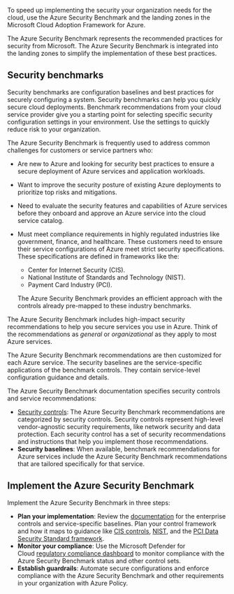 
To speed up implementing the security your organization needs for the cloud, use the Azure Security Benchmark and the landing zones in the Microsoft Cloud Adoption Framework for Azure.

The Azure Security Benchmark represents the recommended practices for security from Microsoft. The Azure Security Benchmark is integrated into the landing zones to simplify the implementation of these best practices.

## Security benchmarks

Security benchmarks are configuration baselines and best practices for securely configuring a system. Security benchmarks can help you quickly secure cloud deployments. Benchmark recommendations from your cloud service provider give you a starting point for selecting specific security configuration settings in your environment. Use the settings to quickly reduce risk to your organization.

The Azure Security Benchmark is frequently used to address common challenges for customers or service partners who:

- Are new to Azure and looking for security best practices to ensure a secure deployment of Azure services and application workloads.
    
- Want to improve the security posture of existing Azure deployments to prioritize top risks and mitigations.
    
- Need to evaluate the security features and capabilities of Azure services before they onboard and approve an Azure service into the cloud service catalog.
    
- Must meet compliance requirements in highly regulated industries like government, finance, and healthcare. These customers need to ensure their service configurations of Azure meet strict security specifications. These specifications are defined in frameworks like the:
    
    - Center for Internet Security (CIS).
    - National Institute of Standards and Technology (NIST).
    - Payment Card Industry (PCI).
    
    The Azure Security Benchmark provides an efficient approach with the controls already pre-mapped to these industry benchmarks.
    

The Azure Security Benchmark includes high-impact security recommendations to help you secure services you use in Azure. Think of the recommendations as _general_ or _organizational_ as they apply to most Azure services.

The Azure Security Benchmark recommendations are then customized for each Azure service. The security baselines are the service-specific applications of the benchmark controls. They contain service-level configuration guidance and details.

The Azure Security Benchmark documentation specifies security controls and service recommendations:

- [Security controls](https://learn.microsoft.com/en-us/security/benchmark/azure/overview): The Azure Security Benchmark recommendations are categorized by security controls. Security controls represent high-level vendor-agnostic security requirements, like network security and data protection. Each security control has a set of security recommendations and instructions that help you implement those recommendations.
- **Security baselines**: When available, benchmark recommendations for Azure services include the Azure Security Benchmark recommendations that are tailored specifically for that service.

## Implement the Azure Security Benchmark

Implement the Azure Security Benchmark in three steps:

- **Plan your implementation**: Review the [documentation](https://learn.microsoft.com/en-us/security/benchmark/azure/overview) for the enterprise controls and service-specific baselines. Plan your control framework and how it maps to guidance like [CIS controls](https://www.cisecurity.org/), [NIST](https://csrc.nist.gov/Projects/risk-management/), and the [PCI Data Security Standard framework](https://www.pcisecuritystandards.org/).
- **Monitor your compliance**: Use the Microsoft Defender for Cloud [regulatory compliance dashboard](https://learn.microsoft.com/en-us/azure/security-center/security-center-compliance-dashboard) to monitor compliance with the Azure Security Benchmark status and other control sets.
- **Establish guardrails**: Automate secure configurations and enforce compliance with the Azure Security Benchmark and other requirements in your organization with Azure Policy.